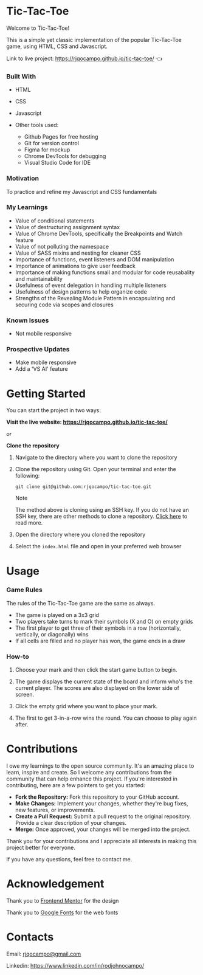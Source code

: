# Tic-Tac-Toe

Welcome to Tic-Tac-Toe!

This is a simple yet classic implementation of the popular Tic-Tac-Toe game, using HTML, CSS and Javascript. 

Link to live project: https://rjqocampo.github.io/tic-tac-toe/ :point_left:

### Built With
* HTML
* CSS
* Javascript
* Other tools used:
  
  * Github Pages for free hosting
  * Git for version control
  * Figma for mockup
  * Chrome DevTools for debugging
  * Visual Studio Code for IDE

### Motivation
To practice and refine my Javascript and CSS fundamentals

### My Learnings
* Value of conditional statements
* Value of destructuring assignment syntax
* Value of Chrome DevTools, specifically the Breakpoints and Watch feature
* Value of not polluting the namespace
* Value of SASS mixins and nesting for cleaner CSS
* Importance of functions, event listeners and DOM manipulation
* Importance of animations to give user feedback
* Importance of making functions small and modular for code reusabality and maintainability
* Usefulness of event delegation in handling multiple listeners
* Usefulness of design patterns to help organize code
* Strengths of the Revealing Module Pattern in encapsulating and securing code via scopes and closures

### Known Issues
* Not mobile responsive

### Prospective Updates
* Make mobile responsive
* Add a 'VS AI' feature

# Getting Started
You can start the project in two ways:

**Visit the live website: https://rjqocampo.github.io/tic-tac-toe/**
  
_or_

**Clone the repository**

  1. Navigate to the directory where you want to clone the repository
  2. Clone the repository using Git. Open your terminal and enter the following:

      ```
     git clone git@github.com:rjqocampo/tic-tac-toe.git
      ```
      > [!NOTE]  
      > The method above is cloning using an SSH key. If you do not have an SSH key, there are other methods to clone a repository. [Click here](https://docs.github.com/en/repositories/creating-and-managing-repositories/cloning-a-repository) to read more.

  4. Open the directory where you cloned the repository
  5. Select the `index.html` file and open in your preferred web browser

# Usage
### Game Rules

The rules of the Tic-Tac-Toe game are the same as always. 

* The game is played on a 3x3 grid
* Two players take turns to mark their symbols (X and O) on empty grids
* The first player to get three of their symbols in a row (horizontally, vertically, or diagonally) wins
* If all cells are filled and no player has won, the game ends in a draw

### How-to

1. Choose your mark and then click the start game button to begin.

2. The game displays the current state of the board and inform who's the current player. The scores are also displayed on the lower side of screen. 

3. Click the empty grid where you want to place your mark.

4. The first to get 3-in-a-row wins the round. You can choose to play again after.

# Contributions

I owe my learnings to the open source community. It's an amazing place to learn, inspire and create.  So I welcome any contributions from the community that can help enhance this project. If you're interested in contributing, here are a few pointers to get you started:

* **Fork the Repository:** Fork this repository to your GitHub account.
* **Make Changes:** Implement your changes, whether they're bug fixes, new features, or improvements.
* **Create a Pull Request:** Submit a pull request to the original repository. Provide a clear description of your changes.
* **Merge:** Once approved, your changes will be merged into the project.

Thank you for your contributions and I appreciate all interests in making this project better for everyone. 

If you have any questions, feel free to contact me.

# Acknowledgement

Thank you to [Frontend Mentor](https://www.frontendmentor.io/challenges/tic-tac-toe-game-Re7ZF_E2v) for the design

Thank you to [Google Fonts](https://fonts.google.com/) for the web fonts

# Contacts

Email: rjqocampo@gmail.com

Linkedin: https://www.linkedin.com/in/rodjohnocampo/

